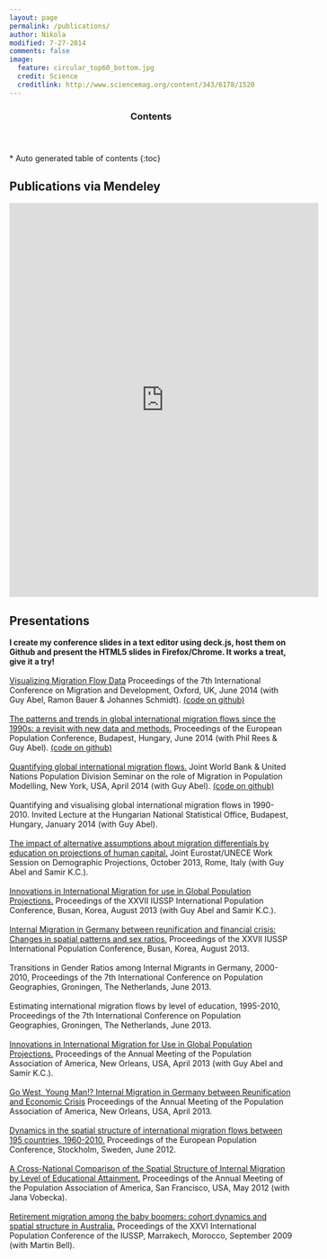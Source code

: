 ```yaml
---
layout: page
permalink: /publications/
author: Nikola 
modified: 7-27-2014
comments: false
image:
  feature: circular_top60_bottom.jpg
  credit: Science
  creditlink: http://www.sciencemag.org/content/343/6178/1520
---
```


<section id="table-of-contents" class="toc">
  <header>
    <h3>Contents</h3>
  </header>
<div id="drawer" markdown="1">
*  Auto generated table of contents
{:toc}
</div>
</section><!-- /#table-of-contents -->


## Publications via Mendeley

<iframe style="width: 550px; height: 700px;" src="http://www.mendeley.com/profiles/nikola-sander/widget/33/2799289748/0b1376c9d2637d7c0e0ec18e118079f011077d71/" frameborder="0"></iframe>


## Presentations

**I create my conference slides in a text editor using deck.js, host them on Github and present the HTML5 slides in Firefox/Chrome. It works a treat, give it a try!**
<br>
<br>
[Visualizing Migration Flow Data](http://nikolasander.github.io/MigDevConf2014/) Proceedings of the 7th International Conference on Migration and Development, Oxford, UK, June 2014 (with Guy Abel, Ramon Bauer & Johannes Schmidt). [(code on github)](https://github.com/NikolaSander/MigDevConf2014)
<br>
<br>
[The patterns and trends in global international migration flows since the 1990s: a revisit with new data and methods.](http://nikolasander.github.io/epc2014) Proceedings of the European Population Conference, Budapest, Hungary, June 2014 (with Phil Rees & Guy Abel). [(code on github)](https://github.com/NikolaSander/epc2014)
<br>
<br>
[Quantifying global international migration flows.](http://nikolasander.github.io/knomad/#/) Joint World Bank & United Nations Population Division Seminar on the role of Migration in Population Modelling, New York, USA, April 2014 (with Guy Abel). [(code on github)](https://github.com/NikolaSander/knomad)
<br>
<br>
Quantifying and visualising global international migration flows in 1990-2010. Invited Lecture at the Hungarian National Statistical Office, Budapest, Hungary, January 2014 (with Guy Abel).
<br>
<br>
[The impact of alternative assumptions about migration differentials by education on projections of human capital.][1] Joint Eurostat/UNECE Work Session on Demographic Projections, October 2013, Rome, Italy (with Guy Abel and Samir K.C.).
<br>
<br>
[Innovations in International Migration for use in Global Population Projections.][2] Proceedings of the XXVII IUSSP International Population Conference, Busan, Korea, August 2013 (with Guy Abel and Samir K.C.).
<br>
<br>
[Internal Migration in Germany between reunification and financial crisis: Changes in spatial patterns and sex ratios.][3] Proceedings of the XXVII IUSSP International Population Conference, Busan, Korea, August 2013.
<br>
<br>
Transitions in Gender Ratios among Internal Migrants in Germany, 2000-2010, Proceedings of the 7th International Conference on Population Geographies, Groningen, The Netherlands, June 2013.
<br>
<br>
Estimating international migration flows by level of education, 1995-2010, Proceedings of the 7th International Conference on Population Geographies, Groningen, The Netherlands, June 2013.
<br>
<br>
[Innovations in International Migration for Use in Global Population Projections.][4] Proceedings of the Annual Meeting of the Population Association of America, New Orleans, USA, April 2013 (with Guy Abel and Samir K.C.). 
<br>
<br>
[Go West, Young Man!? Internal Migration in Germany between Reunification and Economic Crisis][5] Proceedings of the Annual Meeting of the Population Association of America, New Orleans, USA, April 2013.
<br>
<br>
[Dynamics in the spatial structure of international migration flows between 195 countries, 1960-2010.][6] Proceedings of the European Population Conference, Stockholm, Sweden, June 2012.
<br>
<br>
[A Cross-National Comparison of the Spatial Structure of Internal Migration by Level of Educational Attainment.][7] Proceedings of the Annual Meeting of the Population Association of America, San Francisco, USA, May 2012 (with Jana Vobecka).
<br>
<br>
[Retirement migration among the baby boomers: cohort dynamics and spatial structure in Australia.][8] Proceedings of the XXVI International Population Conference of the IUSSP, Marrakech, Morocco, September 2009 (with Martin Bell). 

 [1]: http://www.unece.org/fileadmin/DAM/stats/documents/ece/ces/ge.11/2013/WP_16.3_01.pdf
 [2]: http://www.iussp.org/en/event/17/programme/paper/4954
 [3]: http://www.iussp.org/en/event/17/programme/paper/5137
 [4]: http://paa2013.princeton.edu/abstracts/132362
 [5]: http://paa2013.princeton.edu/abstracts/132179
 [6]: http://epc2012.princeton.edu/sessions/P1
 [7]: http://paa2012.princeton.edu/abstracts/121807
 [8]: http://iussp2009.princeton.edu/abstracts/91802


